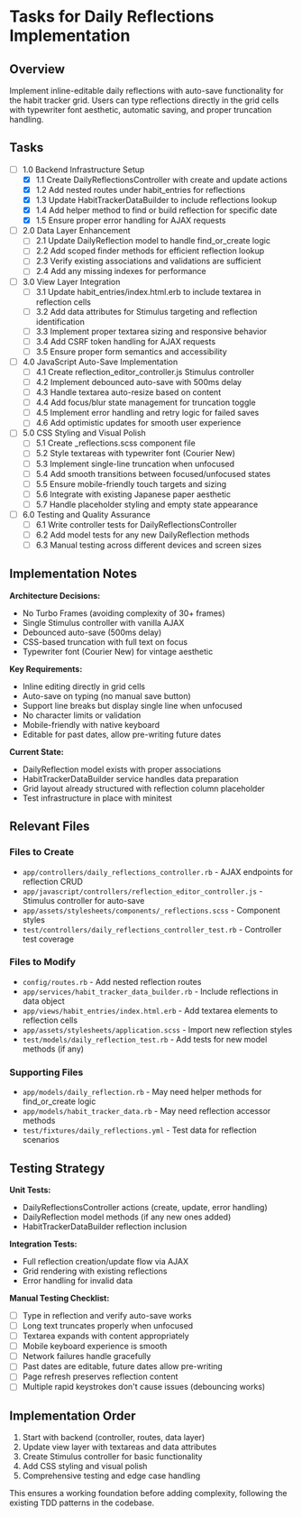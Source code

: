 # Tasks for Daily Reflections Implementation

## Overview
Implement inline-editable daily reflections with auto-save functionality for the habit tracker grid. Users can type reflections directly in the grid cells with typewriter font aesthetic, automatic saving, and proper truncation handling.

## Tasks

- [ ] 1.0 Backend Infrastructure Setup
  - [x] 1.1 Create DailyReflectionsController with create and update actions
  - [x] 1.2 Add nested routes under habit_entries for reflections
  - [x] 1.3 Update HabitTrackerDataBuilder to include reflections lookup
  - [x] 1.4 Add helper method to find or build reflection for specific date
  - [x] 1.5 Ensure proper error handling for AJAX requests

- [ ] 2.0 Data Layer Enhancement  
  - [ ] 2.1 Update DailyReflection model to handle find_or_create logic
  - [ ] 2.2 Add scoped finder methods for efficient reflection lookup
  - [ ] 2.3 Verify existing associations and validations are sufficient
  - [ ] 2.4 Add any missing indexes for performance

- [ ] 3.0 View Layer Integration
  - [ ] 3.1 Update habit_entries/index.html.erb to include textarea in reflection cells
  - [ ] 3.2 Add data attributes for Stimulus targeting and reflection identification
  - [ ] 3.3 Implement proper textarea sizing and responsive behavior
  - [ ] 3.4 Add CSRF token handling for AJAX requests
  - [ ] 3.5 Ensure proper form semantics and accessibility

- [ ] 4.0 JavaScript Auto-Save Implementation
  - [ ] 4.1 Create reflection_editor_controller.js Stimulus controller
  - [ ] 4.2 Implement debounced auto-save with 500ms delay
  - [ ] 4.3 Handle textarea auto-resize based on content
  - [ ] 4.4 Add focus/blur state management for truncation toggle
  - [ ] 4.5 Implement error handling and retry logic for failed saves
  - [ ] 4.6 Add optimistic updates for smooth user experience

- [ ] 5.0 CSS Styling and Visual Polish
  - [ ] 5.1 Create _reflections.scss component file
  - [ ] 5.2 Style textareas with typewriter font (Courier New)
  - [ ] 5.3 Implement single-line truncation when unfocused
  - [ ] 5.4 Add smooth transitions between focused/unfocused states
  - [ ] 5.5 Ensure mobile-friendly touch targets and sizing
  - [ ] 5.6 Integrate with existing Japanese paper aesthetic
  - [ ] 5.7 Handle placeholder styling and empty state appearance

- [ ] 6.0 Testing and Quality Assurance
  - [ ] 6.1 Write controller tests for DailyReflectionsController
  - [ ] 6.2 Add model tests for any new DailyReflection methods
  - [ ] 6.3 Manual testing across different devices and screen sizes

## Implementation Notes

**Architecture Decisions:**
- No Turbo Frames (avoiding complexity of 30+ frames)
- Single Stimulus controller with vanilla AJAX
- Debounced auto-save (500ms delay)
- CSS-based truncation with full text on focus
- Typewriter font (Courier New) for vintage aesthetic

**Key Requirements:**
- Inline editing directly in grid cells
- Auto-save on typing (no manual save button)
- Support line breaks but display single line when unfocused
- No character limits or validation
- Mobile-friendly with native keyboard
- Editable for past dates, allow pre-writing future dates

**Current State:**
- DailyReflection model exists with proper associations
- HabitTrackerDataBuilder service handles data preparation
- Grid layout already structured with reflection column placeholder
- Test infrastructure in place with minitest

## Relevant Files

### Files to Create
- `app/controllers/daily_reflections_controller.rb` - AJAX endpoints for reflection CRUD
- `app/javascript/controllers/reflection_editor_controller.js` - Stimulus controller for auto-save
- `app/assets/stylesheets/components/_reflections.scss` - Component styles
- `test/controllers/daily_reflections_controller_test.rb` - Controller test coverage

### Files to Modify
- `config/routes.rb` - Add nested reflection routes
- `app/services/habit_tracker_data_builder.rb` - Include reflections in data object
- `app/views/habit_entries/index.html.erb` - Add textarea elements to reflection cells
- `app/assets/stylesheets/application.scss` - Import new reflection styles
- `test/models/daily_reflection_test.rb` - Add tests for new model methods (if any)

### Supporting Files
- `app/models/daily_reflection.rb` - May need helper methods for find_or_create logic
- `app/models/habit_tracker_data.rb` - May need reflection accessor methods
- `test/fixtures/daily_reflections.yml` - Test data for reflection scenarios

## Testing Strategy

**Unit Tests:**
- DailyReflectionsController actions (create, update, error handling)
- DailyReflection model methods (if any new ones added)
- HabitTrackerDataBuilder reflection inclusion

**Integration Tests:**
- Full reflection creation/update flow via AJAX
- Grid rendering with existing reflections
- Error handling for invalid data

**Manual Testing Checklist:**
- [ ] Type in reflection and verify auto-save works
- [ ] Long text truncates properly when unfocused
- [ ] Textarea expands with content appropriately  
- [ ] Mobile keyboard experience is smooth
- [ ] Network failures handle gracefully
- [ ] Past dates are editable, future dates allow pre-writing
- [ ] Page refresh preserves reflection content
- [ ] Multiple rapid keystrokes don't cause issues (debouncing works)

## Implementation Order

1. Start with backend (controller, routes, data layer)
2. Update view layer with textareas and data attributes
3. Create Stimulus controller for basic functionality
4. Add CSS styling and visual polish
5. Comprehensive testing and edge case handling

This ensures a working foundation before adding complexity, following the existing TDD patterns in the codebase.